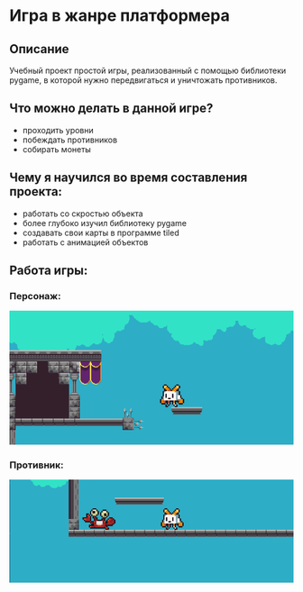 # Игра в жанре платформера

## Описание
Учебный проект простой игры, реализованный с помощью библиотеки pygame, в которой нужно передвигаться и уничтожать противников.
## Что можно делать в данной игре?
- проходить уровни
- побеждать противников
- собирать монеты
## Чему я научился во время составления проекта:
- работать со скростью объекта
- более глубоко изучил библиотеку pygame
- cоздавать свои карты в программе tiled
- работать с анимацией объектов
## Работа игры:

### Персонаж:
![character](screens/Screenshot_2.png)

### Противник:
![enemy](screens/Screenshot_1.png)